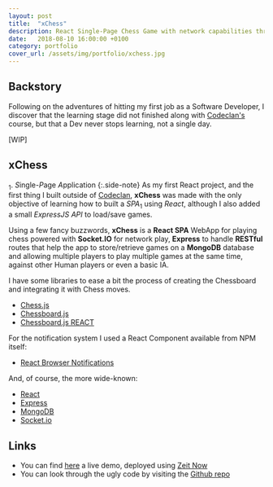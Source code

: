 ```yaml
---
layout: post
title:  "xChess"
description: React Single-Page Chess Game with network capabilities through the use of Socket.IO and a NoSQL database for storing the state of the games.
date:   2018-08-10 16:00:00 +0100
category: portfolio
cover_url: /assets/img/portfolio/xchess.jpg
---
```

## Backstory

Following on the adventures of hitting my first job as a Software Developer, I discover that the learning stage did not finished along with [Codeclan's](https://codeclan.com) course, but that a Dev never stops learning, not a single day.

[WIP]

## xChess

<sub>1</sub>. *S*ingle-*P*age *A*pplication
{:.side-note}
As my first React project, and the first thing I built outside of [Codeclan](https://codeclan.com), **xChess** was made with the only objective of learning how to built a *SPA*<sub>1</sub> using *React*, although I also added a small *ExpressJS API* to load/save games.

Using a few fancy buzzwords, **xChess** is a **React SPA** WebApp for playing chess powered with **Socket.IO** for network play, **Express** to handle **RESTful** routes that help the app to store/retrieve games on a **MongoDB** database and allowing multiple players to play multiple games at the same time, against other Human players or even a basic IA.

I have some libraries to ease a bit the process of creating the Chessboard and integrating it with Chess moves.

* [Chess.js](https://github.com/jhlywa/chess.js/blob/master/README.md)
* [Chessboard.js](http://chessboardjs.com/)
* [Chessboard.js REACT](https://github.com/siansell/react-chessboardjs)

For the notification system I used a React Component available from NPM itself:

* [React Browser Notifications](https://www.npmjs.com/package/react-browser-notifications)

And, of course, the more wide-known:

* [React](https://github.com/facebook/create-react-app)
* [Express](http://expressjs.com/)
* [MongoDB](https://www.mongodb.com/)
* [Socket.io](https://socket.io/)

## Links

* You can find [here](https://client-yuahsuhetl.now.sh/) a live demo, deployed using [Zeit Now](https://www.heroku.com/)
* You can look through the ugly code by visiting the [Github repo](https://github.com/DetectiveAzul/xChess)
